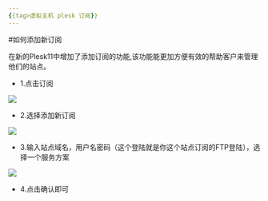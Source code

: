 ```yaml
---
{{tag>虚拟主机 plesk 订阅}}
---
```

#如何添加新订阅

在新的Plesk11中增加了添加订阅的功能,该功能能更加方便有效的帮助客户来管理他们的站点。

*    1.点击订阅

![](http://ww3.sinaimg.cn/large/a74ecc4cjw1dzc1l8fxbtj.jpg)

*    2.选择添加新订阅

![](http://ww1.sinaimg.cn/large/a74eed94jw1dzc1ot73gsj.jpg)

*    3.输入站点域名，用户名密码（这个登陆就是你这个站点订阅的FTP登陆），选择一个服务方案

![](http://ww4.sinaimg.cn/large/a74e55b4jw1dzc1rtsz0vj.jpg)
 
*    4.点击确认即可
